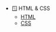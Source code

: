 * 🪟 HTML & CSS
  - [HTML](/1-Develop/Front-end/Note/HTML.md)
  - [CSS](/1-Develop/Front-end/Note/CSS.md)





